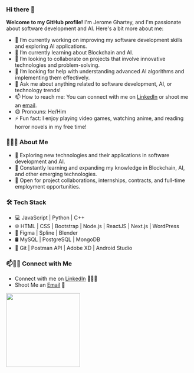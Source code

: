 ### Hi there 👋

**Welcome to my GitHub profile!** I'm Jerome Ghartey, and I'm passionate about software development and AI. Here's a bit more about me:

- 🔭 I’m currently working on improving my software development skills and exploring AI applications.
- 🌱 I’m currently learning about Blockchain and AI.
- 👯 I’m looking to collaborate on projects that involve innovative technologies and problem-solving.
- 🤔 I’m looking for help with understanding advanced AI algorithms and implementing them effectively.
- 💬 Ask me about anything related to software development, AI, or technology trends!
- 📫 How to reach me: You can connect with me on [LinkedIn](https://www.linkedin.com/in/gharteyjerome/) or shoot me an [email](mailto:gharteyjerome@gmail.com).
- 😄 Pronouns: He/Him
- ⚡ Fun fact: I enjoy playing video games, watching anime, and reading horror novels in my free time!

<h3> 👨🏻‍💻 About Me </h3>

- 🤔 Exploring new technologies and their applications in software development and AI.
- 🌱 Constantly learning and expanding my knowledge in Blockchain, AI, and other emerging technologies.
- 💼 Open for project collaborations, internships, contracts, and full-time employment opportunities.

<h3>🛠 Tech Stack</h3>

- 💻 JavaScript | Python | C++ 
- 🌐 HTML | CSS | Bootstrap | Node.js | ReactJS | Next.js | WordPress
- 🎨 Figma | Spline | Blender
- 🛢 MySQL | PostgreSQL | MongoDB
- 🔧 Git | Postman API | Adobe XD | Android Studio

### 📫🤝🏻 Connect with Me

- Connect with me on [LinkedIn](https://www.linkedin.com/in/gharteyjerome/) 👨🏻‍💻
- Shoot Me an [Email](mailto:ghhartey@gmail.com) 💌


<a href="https://github.com/jkghartey/convoychat">
  <img height=200 align="center" src="https://github-readme-stats.vercel.app/api/top-langs?username=jkghartey&layout=compact&langs_count=8&card_width=420" />
</a>



